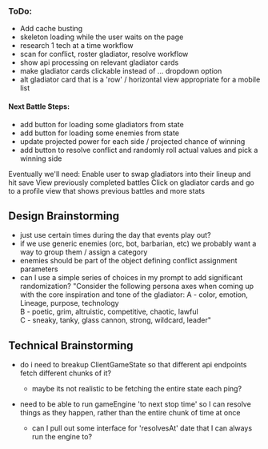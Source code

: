 ### ToDo:
- Add cache busting
- skeleton loading while the user waits on the page
- research 1 tech at a time workflow
- scan for conflict, roster gladiator, resolve workflow
- show api processing on relevant gladiator cards
- make gladiator cards clickable instead of ... dropdown option
- alt gladiator card that is a 'row' / horizontal view appropriate for a mobile list


#### Next Battle Steps:
- add button for loading some gladiators from state
- add button for loading some enemies from state
- update projected power for each side / projected chance of winning
- add button to resolve conflict and randomly roll actual values and pick a winning side


Eventually we'll need:
Enable user to swap gladiators into their lineup and hit save
View previously completed battles
Click on gladiator cards and go to a profile view that shows previous battles and more stats


## Design Brainstorming
- just use certain times during the day that events play out?
- if we use generic enemies (orc, bot, barbarian, etc) we probably want a way to group them / assign a category
- enemies should be part of the object defining conflict assignment parameters
- can I use a simple series of choices in my prompt to add significant randomization?
"Consider the following persona axes when coming up with the core inspiration and tone of the gladiator:
A - color, emotion, Lineage, purpose, technology  
B - poetic, grim, altruistic, competitive, chaotic, lawful  
C - sneaky, tanky, glass cannon, strong, wildcard, leader"


## Technical Brainstorming
- do i need to breakup ClientGameState so that different api endpoints fetch different chunks of it?
    - maybe its not realistic to be fetching the entire state each ping?

- need to be able to run gameEngine 'to next stop time' so I can resolve things as they happen, rather than the entire chunk of time at once
    - can I pull out some interface for 'resolvesAt' date that I can always run the engine to?

    